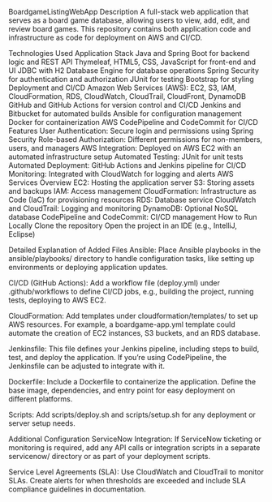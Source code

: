 BoardgameListingWebApp
Description
A full-stack web application that serves as a board game database, allowing users to view, add, edit, and review board games. This repository contains both application code and infrastructure as code for deployment on AWS and CI/CD.

Technologies Used
Application Stack
Java and Spring Boot for backend logic and REST API
Thymeleaf, HTML5, CSS, JavaScript for front-end and UI
JDBC with H2 Database Engine for database operations
Spring Security for authentication and authorization
JUnit for testing
Bootstrap for styling
Deployment and CI/CD
Amazon Web Services (AWS): EC2, S3, IAM, CloudFormation, RDS, CloudWatch, CloudTrail, CloudFront, DynamoDB
GitHub and GitHub Actions for version control and CI/CD
Jenkins and Bitbucket for automated builds
Ansible for configuration management
Docker for containerization
AWS CodePipeline and CodeCommit for CI/CD
Features
User Authentication: Secure login and permissions using Spring Security
Role-based Authorization: Different permissions for non-members, users, and managers
AWS Integration: Deployed on AWS EC2 with an automated infrastructure setup
Automated Testing: JUnit for unit tests
Automated Deployment: GitHub Actions and Jenkins pipeline for CI/CD
Monitoring: Integrated with CloudWatch for logging and alerts
AWS Services Overview
EC2: Hosting the application server
S3: Storing assets and backups
IAM: Access management
CloudFormation: Infrastructure as Code (IaC) for provisioning resources
RDS: Database service
CloudWatch and CloudTrail: Logging and monitoring
DynamoDB: Optional NoSQL database
CodePipeline and CodeCommit: CI/CD management
How to Run Locally
Clone the repository
Open the project in an IDE (e.g., IntelliJ, Eclipse)



Detailed Explanation of Added Files
Ansible: Place Ansible playbooks in the ansible/playbooks/ directory to handle configuration tasks, like setting up environments or deploying application updates.

CI/CD (GitHub Actions): Add a workflow file (deploy.yml) under .github/workflows to define CI/CD jobs, e.g., building the project, running tests, deploying to AWS EC2.

CloudFormation: Add templates under cloudformation/templates/ to set up AWS resources. For example, a boardgame-app.yml template could automate the creation of EC2 instances, S3 buckets, and an RDS database.

Jenkinsfile: This file defines your Jenkins pipeline, including steps to build, test, and deploy the application. If you’re using CodePipeline, the Jenkinsfile can be adjusted to integrate with it.

Dockerfile: Include a Dockerfile to containerize the application. Define the base image, dependencies, and entry point for easy deployment on different platforms.

Scripts: Add scripts/deploy.sh and scripts/setup.sh for any deployment or server setup needs.

Additional Configuration
ServiceNow Integration: If ServiceNow ticketing or monitoring is required, add any API calls or integration scripts in a separate servicenow/ directory or as part of your deployment scripts.

Service Level Agreements (SLA): Use CloudWatch and CloudTrail to monitor SLAs. Create alerts for when thresholds are exceeded and include SLA compliance guidelines in documentation.
